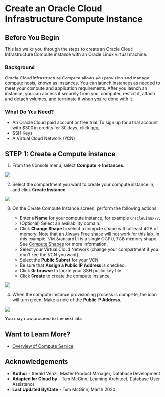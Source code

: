 # Create an Oracle Cloud Infrastructure Compute Instance
## Before You Begin

This lab walks you through the steps to create an Oracle Cloud Infrastructure Compute instance with an Oracle Linux virtual machine.

### Background
Oracle Cloud Infrastructure Compute allows you provision and manage compute hosts, known as instances. You can launch instances as needed to meet your compute and application requirements. After you launch an instance, you can access it securely from your computer, restart it, attach and detach volumes, and terminate it when you're done with it.

### What Do You Need?

* An Oracle Cloud paid account or free trial. To sign up for a trial account with $300 in credits for 30 days, click [here](http://oracle.com/cloud/free).
* SSH Keys
* A Virtual Cloud Network (VCN)

## **STEP 1**: Create a Compute instance

1. From the Console menu, select **Compute -> Instances**.

  ![](images/create-compute-instance.png " ")

2. Select the compartment you want to create your compute instance in, and click **Create Instance**.

  ![](images/create-instance.png " ")

3. On the Create Compute Instance screen, perform the following actions:

    - Enter a **Name** for your compute instance, for example `OracleLinux77`.
    - (Optional) Select an availability domain.
    - Click **Change Shape** to select a compute shape with at least 4GB of memory. Note that an Always Free shape will not work for this lab. In this example, VM.Standard1.1 is a single OCPU, 7GB memory shape. See [Compute Shapes](https://docs.cloud.oracle.com/en-us/iaas/Content/Compute/References/computeshapes.htm#vm-standard) for more information.
    - Select your Virtual Cloud Network (change your compartment if you don't see the VCN you want).
    - Select the **Public Subnet** for your VCN.
    - Be sure that **Assign a Public IP Address** is checked.
    - Click **Or browse** to locate your SSH public key file.
    - Click **Create** to create the compute instance.

  ![](images/create-compute-instance-options.png " ")

4. When the compute instance provisioning process is complete, the icon will turn green. Make a note of the **Public IP Address**.

  ![](images/compute-instance-created.png " ")

  You may now proceed to the next lab.

## Want to Learn More?

* [Overview of Compute Service](https://docs.cloud.oracle.com/en-us/iaas/Content/Compute/Concepts/computeoverview.htm)

## Acknowledgements
* **Author** - Gerald Venzl, Master Product Manager, Database Development
* **Adapted for Cloud by** -  Tom McGinn, Learning Architect, Database User Assistance
* **Last Updated By/Date** - Tom McGinn, March 2020

